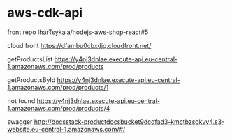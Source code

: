 # aws-cdk-api

front repo IharTsykala/nodejs-aws-shop-react#5

cloud front https://dfambu0cbxdjq.cloudfront.net/

getProductsList https://y4nj3dnlae.execute-api.eu-central-1.amazonaws.com/prod/products

getProductsById https://y4nj3dnlae.execute-api.eu-central-1.amazonaws.com/prod/products/1

not found https://y4nj3dnlae.execute-api.eu-central-1.amazonaws.com/prod/products/4

swagger http://docsstack-productdocsbucket9dcdfad3-kmctbzsokvv4.s3-website.eu-central-1.amazonaws.com/#/
